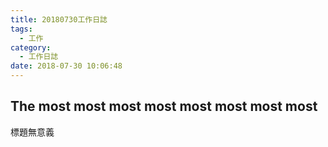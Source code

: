 ```yaml
---
title: 20180730工作日誌
tags:
  - 工作
category:
  - 工作日誌
date: 2018-07-30 10:06:48
---
```

## The most most most most most most most most ##

標題無意義